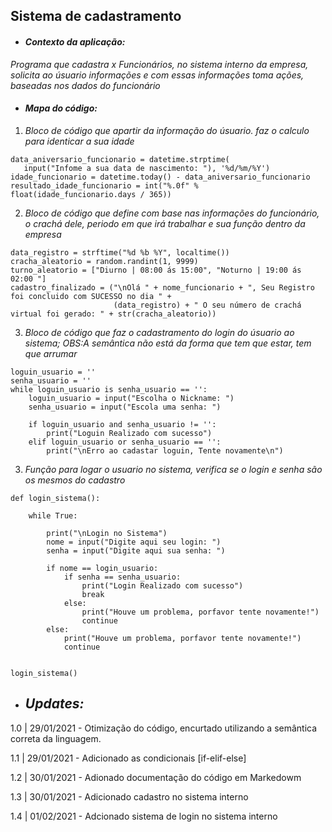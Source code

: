 ## Sistema de cadastramento
* #### *Contexto da aplicação:*
*Programa que cadastra x Funcionários, no sistema interno da empresa, solicita ao úsuario informações e com essas informações toma ações, baseadas nos dados do funcionário*

* #### *Mapa do código:*
1. *Bloco de código que apartir da informação do úsuario. faz o calculo para identicar a sua idade*
```
data_aniversario_funcionario = datetime.strptime(
   input("Infome a sua data de nascimento: "), '%d/%m/%Y')
idade_funcionario = datetime.today() - data_aniversario_funcionario
resultado_idade_funcionario = int("%.0f" % float(idade_funcionario.days / 365))
``` 

2. *Bloco de código que define com base nas informações do funcionário, o crachá dele, periodo em que irá trabalhar e sua função dentro da empresa*
```
data_registro = strftime("%d %b %Y", localtime())
cracha_aleatorio = random.randint(1, 9999)
turno_aleatorio = ["Diurno | 08:00 ás 15:00", "Noturno | 19:00 ás 02:00 "]
cadastro_finalizado = ("\nOlá " + nome_funcionario + ", Seu Registro foi concluido com SUCESSO no dia " +
                       (data_registro) + " O seu número de crachá virtual foi gerado: " + str(cracha_aleatorio))
```

3. *Bloco de código que faz o cadastramento do login do úsuario ao sistema; OBS:A semântica não está da forma que tem que estar, tem que arrumar*
```
loguin_usuario = ''
senha_usuario = ''
while loguin_usuario is senha_usuario == '':
    loguin_usuario = input("Escolha o Nickname: ")
    senha_usuario = input("Escola uma senha: ")

    if loguin_usuario and senha_usuario != '':
        print("Loguin Realizado com sucesso")
    elif loguin_usuario or senha_usuario == '':
        print("\nErro ao cadastar loguin, Tente novamente\n")
```

3. *Função para logar o usuario no sistema, verifica se o login e senha são os mesmos do cadastro*
```
def login_sistema():

    while True:

        print("\nLogin no Sistema")
        nome = input("Digite aqui seu login: ")
        senha = input("Digite aqui sua senha: ")

        if nome == login_usuario:
            if senha == senha_usuario:
                print("Login Realizado com sucesso")
                break
            else:
                print("Houve um problema, porfavor tente novamente!")
                continue
        else:
            print("Houve um problema, porfavor tente novamente!")
            continue


login_sistema()
```

* ## *Updates:*
1.0 | 29/01/2021 - Otimização do código, encurtado utilizando a semântica correta da linguagem.

1.1 | 29/01/2021 - Adicionado as condicionais [if-elif-else]

1.2 | 30/01/2021 - Adionado documentação do código em Markedowm

1.3 | 30/01/2021 - Adicionado cadastro no sistema interno

1.4 | 01/02/2021 - Adcionado sistema de login no sistema interno
